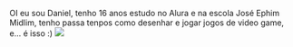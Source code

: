 OI eu sou Daniel, tenho 16 anos estudo no Alura e na escola José Ephim Midlim, tenho passa tenpos como desenhar e jogar jogos de video game, e... é isso :)
![](https://media1.tenor.com/m/LkXaEcSSQ8oAAAAd/abel.gif)
